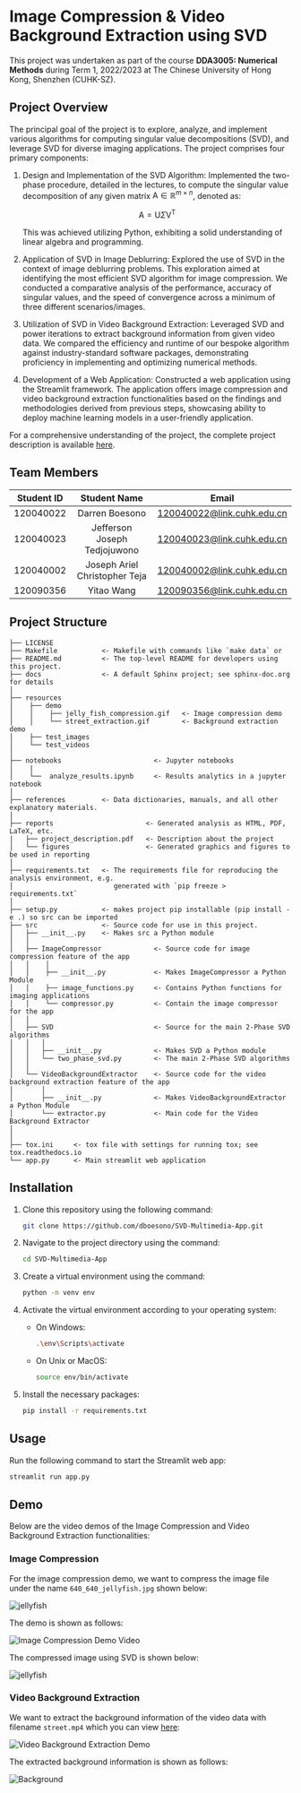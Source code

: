 Image Compression & Video Background Extraction using SVD
==============================
This project was undertaken as part of the course **DDA3005: Numerical Methods** during Term 1, 2022/2023 at The Chinese University of Hong Kong, Shenzhen (CUHK-SZ).

## Project Overview

The principal goal of the project is to explore, analyze, and implement various algorithms for computing singular value decompositions (SVD), and leverage SVD for diverse imaging applications. The project comprises four primary components:

1. Design and Implementation of the SVD Algorithm:
   Implemented the two-phase procedure, detailed in the lectures, to compute the singular value decomposition of any given matrix $\text{A} \in \mathbb{R}^{m \times n}$, denoted as:

   $$\text{A} = \text{U} \Sigma \text{V}^\text{T}$$

   This was achieved utilizing Python, exhibiting a solid understanding of linear algebra and programming.

2. Application of SVD in Image Deblurring:
   Explored the use of SVD in the context of image deblurring problems. This exploration aimed at identifying the most efficient SVD algorithm for image compression. We conducted a comparative analysis of the performance, accuracy of singular values, and the speed of convergence across a minimum of three different scenarios/images.

3. Utilization of SVD in Video Background Extraction:
   Leveraged SVD and power iterations to extract background information from given video data. We compared the efficiency and runtime of our bespoke algorithm against industry-standard software packages, demonstrating proficiency in implementing and optimizing numerical methods.

4. Development of a Web Application:
   Constructed a web application using the Streamlit framework. The application offers image compression and video background extraction functionalities based on the findings and methodologies derived from previous steps, showcasing ability to deploy machine learning models in a user-friendly application.

For a comprehensive understanding of the project, the complete project description is available [here](./reports/project_description.pdf).


## Team Members

| Student ID | Student Name   | Email                        
| :----------: | :--------------: | :------------------------------: | 
| 120040022  | Darren Boesono        | 120040022@link.cuhk.edu.cn     | 
| 120040023  | Jefferson Joseph Tedjojuwono            | 120040023@link.cuhk.edu.cn     |
| 120040002  | Joseph Ariel Christopher Teja          | 120040002@link.cuhk.edu.cn     | 
| 120090356  | Yitao Wang        |    120090356@link.cuhk.edu.cn  | 


Project Structure
------------

    ├── LICENSE
    ├── Makefile           <- Makefile with commands like `make data` or 
    ├── README.md          <- The top-level README for developers using this project.
    ├── docs               <- A default Sphinx project; see sphinx-doc.org for details
    │
    ├── resources            
    │    ├── demo
    │    │    ├── jelly_fish_compression.gif   <- Image compression demo
    │    │    └── street_extraction.gif        <- Background extraction demo
    │    ├── test_images
    │    └── test_videos        
    │
    ├── notebooks                       <- Jupyter notebooks
    │    |                
    │    └──  analyze_results.ipynb     <- Results analytics in a jupyter notebook          
    │
    ├── references         <- Data dictionaries, manuals, and all other explanatory materials.
    │
    ├── reports                       <- Generated analysis as HTML, PDF, LaTeX, etc.
    |   ├── project_description.pdf   <- Description about the project
    │   └── figures                   <- Generated graphics and figures to be used in reporting
    │
    ├── requirements.txt   <- The requirements file for reproducing the analysis environment, e.g.
    │                         generated with `pip freeze > requirements.txt`
    │
    ├── setup.py           <- makes project pip installable (pip install -e .) so src can be imported
    ├── src                <- Source code for use in this project.
    │   ├── __init__.py    <- Makes src a Python module
    │   │
    │   ├── ImageCompressor             <- Source code for image compression feature of the app
    │   │    │
    │   │    ├── __init__.py            <- Makes ImageCompressor a Python Module
    │   │    ├── image_functions.py     <- Contains Python functions for imaging applications
    │   │    └── compressor.py          <- Contain the image compressor for the app
    │   │
    │   ├── SVD                         <- Source for the main 2-Phase SVD algorithms
    │   │   │
    │   │   ├── __init__.py             <- Makes SVD a Python module
    │   │   └── two_phase_svd.py        <- The main 2-Phase SVD algorithms
    │   │
    │   └── VideoBackgroundExtractor    <- Source code for the video background extraction feature of the app
    │       │                 
    │       ├── __init__.py             <- Makes VideoBackgroundExtractor a Python Module
    │       └── extractor.py            <- Main code for the Video Background Extractor
    │   
    │
    ├── tox.ini     <- tox file with settings for running tox; see tox.readthedocs.io
    └── app.py      <- Main streamlit web application


## Installation
1. Clone this repository using the following command:
   
   ```bash
   git clone https://github.com/dboesono/SVD-Multimedia-App.git
   ```
   
2. Navigate to the project directory using the command:
   
   ```bash
   cd SVD-Multimedia-App
   ```
3. Create a virtual environment using the command:

   ```bash
   python -m venv env
   ```
4. Activate the virtual environment according to your operating system:
   - On Windows:
  
        ```bash
        .\env\Scripts\activate
        ``` 
    - On Unix or MacOS:
  
        ```bash
        source env/bin/activate
        ``` 
5. Install the necessary packages:
   
   ```bash
   pip install -r requirements.txt
   ```

## Usage
Run the following command to start the Streamlit web app:
```bash
streamlit run app.py
```


## Demo
Below are the video demos of the Image Compression and Video Background Extraction functionalities:


### Image Compression
For the image compression demo, we want to compress the image file under the name `640_640_jellyfish.jpg` shown below:

![jellyfish](./resources/test_images/640_640_jellyfish.png)

The demo is shown as follows:

![Image Compression Demo Video](https://github.com/dboesono/SVD-ImageCompressor-VideoExtractor/blob/main/resources/demo/jellyfish_compression.gif?raw=true)

The compressed image using SVD is shown below:

![jellyfish](./resources/test_images/jellyfish_compressed.jpg)

### Video Background Extraction

We want to extract the background information of the video data with filename `street.mp4` which you can view [here](https://www.youtube.com/watch?v=OJR3K1VanFs):

![Video Background Extraction Demo](https://github.com/dboesono/SVD-ImageCompressor-VideoExtractor/blob/main/resources/demo/street_extraction.gif?raw=true)

The extracted background information is shown as follows:

![Background](./resources/test_videos/background_image.jpg)